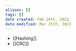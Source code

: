 ```yaml
---
aliases: []
tags: []
date created: Feb 26th, 2023
date modified: Mar 25th, 2023
---
```

- [[Hashing]]
- [[CRC]]